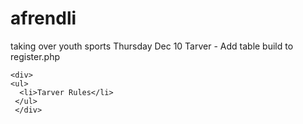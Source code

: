# afrendli
taking over youth sports
Thursday Dec 10
  Tarver - Add table build to register.php
    
    <div>
    <ul>
      <li>Tarver Rules</li>
     </ul>
     </div>
 







